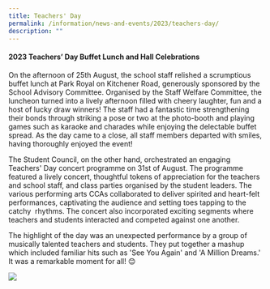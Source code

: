 ```yaml
---
title: Teachers' Day
permalink: /information/news-and-events/2023/teachers-day/
description: ""
---
```

<h4>2023 Teachers’ Day Buffet Lunch and Hall Celebrations</h4>

<p>On the afternoon of 25th August, the school staff relished a scrumptious buffet lunch at Park Royal on Kitchener Road, generously sponsored by the School Advisory Committee. Organised by the Staff Welfare Committee, the luncheon turned into a lively afternoon filled with cheery laughter, fun and a host of lucky draw winners! The staff had a fantastic time strengthening their bonds through striking a pose or two at the photo-booth and playing games such as karaoke and charades while enjoying the delectable buffet spread. As the day came to a close, all staff members departed with smiles, having thoroughly enjoyed the event!

The Student Council, on the other hand, orchestrated an engaging Teachers' Day concert programme on 31st of August. The programme featured a lively concert, thoughtful tokens of appreciation for the teachers and school staff, and class parties organised by the student leaders. The various performing arts CCAs collaborated to deliver spirited and heart-felt performances, captivating the audience and setting toes tapping to the catchy &nbsp;rhythms. The concert also incorporated exciting segments where teachers and students interacted and competed against one another.

The highlight of the day was an unexpected performance by a group of musically talented teachers and students. They put together a mashup which included familiar hits such as 'See You Again' and 'A Million Dreams.' It was a remarkable moment for all! 😊</p>

<img align="center" src="/images/Events/2023/Teachers Day/happy teachers’ day.png">